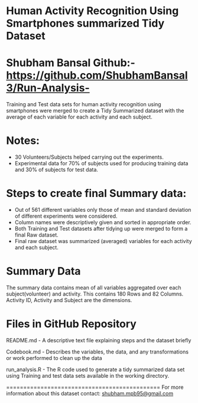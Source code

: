
Human Activity Recognition Using Smartphones summarized Tidy Dataset
==================================================================
Shubham Bansal
Github:- https://github.com/ShubhamBansal3/Run-Analysis-
==================================================================

Training and Test data sets for human activity recognition using smartphones were merged to create a Tidy Summarized 
dataset with the average of each variable for each activity and each subject.


Notes:
======================================
- 30 Volunteers/Subjects helped carrying out the experiments.
- Experimental data for 70% of subjects used for producing training data and 30% of subjects for test data.

Steps to create final Summary data:
=========================================
- Out of 561 different variables only those of mean and standard deviation of different experiments were considered.
- Column names were descriptively given and sorted in appropriate order.
- Both Training and Test datasets after tidying up were merged to form a final Raw dataset.
- Final raw dataset was summarized (averaged) variables for each activity and each subject.

Summary Data
======================================
The summary data contains mean of all variables aggregated over each subject(volunteer) and activity.
This contains 180 Rows and 82 Columns.
Activity ID, Activity and Subject are the dimensions.



Files in GitHub Repository
=========================================
README.md - A descriptive text file explaining steps and the dataset briefly

Codebook.md - Describes the variables, the data, and any transformations or work performed to clean up the data

run_analysis.R - The R code used to generate a tidy summarized data set using Training and test data sets available in the working directory.


============================================= 
For more information about this dataset contact: shubham.mpb95@gmail.com

